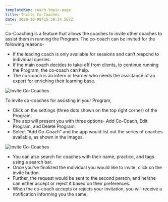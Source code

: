 ```yaml
---
templateKey: coach-topic-page
title: Invite Co-Coaches
date: 2020-10-08T15:38:34.567Z
---
```

Co-Coaching is a feature that allows the coaches to invite other coaches to assist them in running the Program. The co-coach can be invited for the following reasons-

* If the leading coach is only available for sessions and can’t respond to individual queries.
* If the main coach decides to take-off from clients, to continue running the Program, the co-coach can help.
* The co-coach is an intern or learner who needs the assistance of an expert for enriching their learning base. 

![Invite Co-Coaches](/img/edit-program-i.png "Invite Co-Coaches")

To invite co-coaches for assisting in your Program, 

* Click on the settings (three dots shown on the top right corner) of the Program. 
* The app will present you with three options- Add Co-Coach, Edit Program, and Delete Program.
* Select “Add Co-Coach” and the app would list out the series of coaches available, as shown in the images.

![Invite Co-Coaches](/img/add-co-coaches-i.png "Invite Co-Coaches")

* You can also search for coaches with their name, practice, and tags using a search bar.
* Once you’ve finalized the individual you would like to invite, click on the invite button. 
* Further, the request would be sent to the second person, and he/she can either accept or reject it based on their preferences. 
* When the co-coach accepts or rejects your invitation, you will receive a notification informing you the same.
